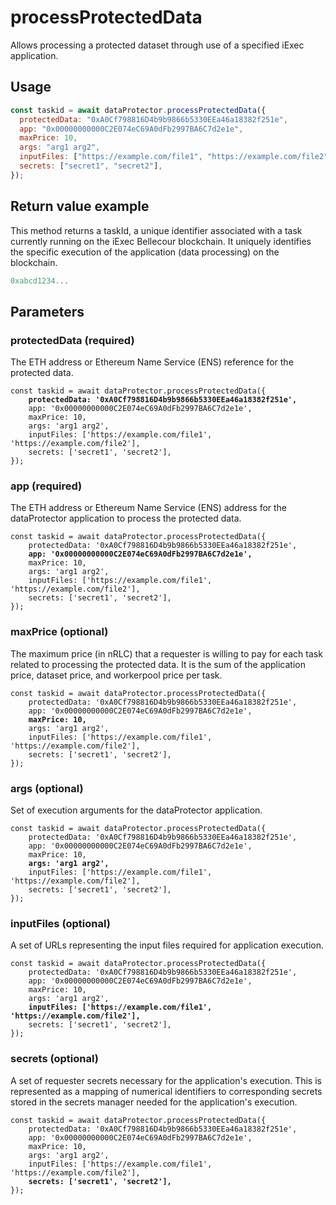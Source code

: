 # processProtectedData

Allows processing a protected dataset through use of a specified iExec application.

## Usage

```javascript
const taskid = await dataProtector.processProtectedData({
  protectedData: "0xA0Cf798816D4b9b9866b5330EEa46a18382f251e",
  app: "0x00000000000C2E074eC69A0dFb2997BA6C7d2e1e",
  maxPrice: 10,
  args: "arg1 arg2",
  inputFiles: ["https://example.com/file1", "https://example.com/file2"],
  secrets: ["secret1", "secret2"],
});
```

## Return value example

This method returns a taskId, a unique identifier associated with a task currently running on the iExec Bellecour blockchain. It uniquely identifies the specific execution of the application (data processing) on the blockchain.

```javascript
0xabcd1234...
```

## Parameters

### protectedData (required)

The ETH address or Ethereum Name Service (ENS) reference for the protected data.

<pre class="language-javascript"><code class="lang-javascript">const taskid = await dataProtector.processProtectedData({
    <strong>protectedData: '0xA0Cf798816D4b9b9866b5330EEa46a18382f251e',</strong>
    app: '0x00000000000C2E074eC69A0dFb2997BA6C7d2e1e',
    maxPrice: 10,
    args: 'arg1 arg2',
    inputFiles: ['https://example.com/file1', 'https://example.com/file2'],
    secrets: ['secret1', 'secret2'],
});
</code></pre>

### app (required)

The ETH address or Ethereum Name Service (ENS) address for the dataProtector application to process the protected data.

<pre class="language-javascript"><code class="lang-javascript">const taskid = await dataProtector.processProtectedData({
    protectedData: '0xA0Cf798816D4b9b9866b5330EEa46a18382f251e',
    <strong>app: '0x00000000000C2E074eC69A0dFb2997BA6C7d2e1e',</strong>
    maxPrice: 10,
    args: 'arg1 arg2',
    inputFiles: ['https://example.com/file1', 'https://example.com/file2'],
    secrets: ['secret1', 'secret2'],
});
</code></pre>

### maxPrice (optional)

The maximum price (in nRLC) that a requester is willing to pay for each task related to processing the protected data. It is the sum of the application price, dataset price, and workerpool price per task.

<pre class="language-javascript"><code class="lang-javascript">const taskid = await dataProtector.processProtectedData({
    protectedData: '0xA0Cf798816D4b9b9866b5330EEa46a18382f251e',
    app: '0x00000000000C2E074eC69A0dFb2997BA6C7d2e1e',
    <strong>maxPrice: 10,</strong>
    args: 'arg1 arg2',
    inputFiles: ['https://example.com/file1', 'https://example.com/file2'],
    secrets: ['secret1', 'secret2'],
});
</code></pre>

### args (optional)

Set of execution arguments for the dataProtector application.

<pre class="language-javascript"><code class="lang-javascript">const taskid = await dataProtector.processProtectedData({
    protectedData: '0xA0Cf798816D4b9b9866b5330EEa46a18382f251e',
    app: '0x00000000000C2E074eC69A0dFb2997BA6C7d2e1e',
    maxPrice: 10,
    <strong>args: 'arg1 arg2',</strong>
    inputFiles: ['https://example.com/file1', 'https://example.com/file2'],
    secrets: ['secret1', 'secret2'],
});
</code></pre>

### inputFiles (optional)

A set of URLs representing the input files required for application execution.

<pre class="language-javascript"><code class="lang-javascript">const taskid = await dataProtector.processProtectedData({
    protectedData: '0xA0Cf798816D4b9b9866b5330EEa46a18382f251e',
    app: '0x00000000000C2E074eC69A0dFb2997BA6C7d2e1e',
    maxPrice: 10,
    args: 'arg1 arg2',
    <strong>inputFiles: ['https://example.com/file1', 'https://example.com/file2'],</strong>
    secrets: ['secret1', 'secret2'],
});
</code></pre>

### secrets (optional)

A set of requester secrets necessary for the application's execution. This is represented as a mapping of numerical identifiers to corresponding secrets stored in the secrets manager needed for the application's execution.

<pre class="language-javascript"><code class="lang-javascript">const taskid = await dataProtector.processProtectedData({
    protectedData: '0xA0Cf798816D4b9b9866b5330EEa46a18382f251e',
    app: '0x00000000000C2E074eC69A0dFb2997BA6C7d2e1e',
    maxPrice: 10,
    args: 'arg1 arg2',
    inputFiles: ['https://example.com/file1', 'https://example.com/file2'],
    <strong>secrets: ['secret1', 'secret2'],</strong>
});
</code></pre>
